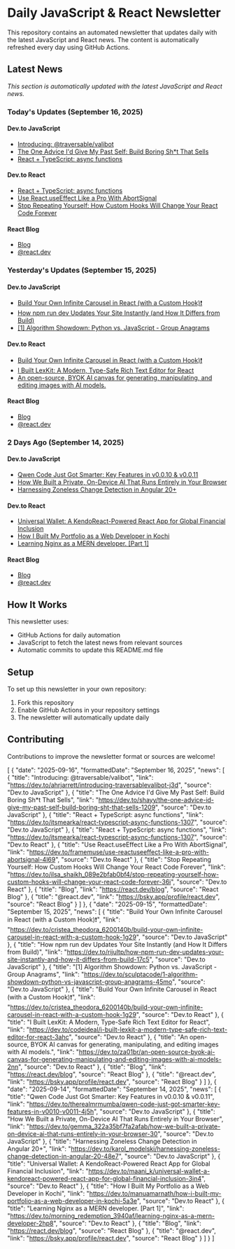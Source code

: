 # Daily JavaScript & React Newsletter

This repository contains an automated newsletter that updates daily with the latest JavaScript and React news. The content is automatically refreshed every day using GitHub Actions.

## Latest News

*This section is automatically updated with the latest JavaScript and React news.*

### Today's Updates (September 16, 2025)

#### Dev.to JavaScript

- [Introducing: @traversable/valibot](https://dev.to/ahrjarrett/introducing-traversablevalibot-j3d)
- [The One Advice I'd Give My Past Self: Build Boring Sh*t That Sells](https://dev.to/shayy/the-one-advice-id-give-my-past-self-build-boring-sht-that-sells-1209)
- [React + TypeScript: async functions](https://dev.to/itsmearka/react-typescript-async-functions-1307)

#### Dev.to React

- [React + TypeScript: async functions](https://dev.to/itsmearka/react-typescript-async-functions-1307)
- [Use React.useEffect Like a Pro With AbortSignal](https://dev.to/framemuse/use-reactuseeffect-like-a-pro-with-abortsignal-4l69)
- [Stop Repeating Yourself: How Custom Hooks Will Change Your React Code Forever](https://dev.to/ilsa_shaikh_089e2bfab0bf4/stop-repeating-yourself-how-custom-hooks-will-change-your-react-code-forever-36i)

#### React Blog

- [Blog](https://react.dev/blog)
- [@react.dev](https://bsky.app/profile/react.dev)

### Yesterday's Updates (September 15, 2025)

#### Dev.to JavaScript

- [Build Your Own Infinite Carousel in React (with a Custom Hook)❗](https://dev.to/cristea_theodora_6200140b/build-your-own-infinite-carousel-in-react-with-a-custom-hook-1g29)
- [How npm run dev Updates Your Site Instantly (and How It Differs from Build)](https://dev.to/rijultp/how-npm-run-dev-updates-your-site-instantly-and-how-it-differs-from-build-17c5)
- [[1] Algorithm Showdown: Python vs. JavaScript - Group Anagrams](https://dev.to/sculptacode/1-algorithm-showdown-python-vs-javascript-group-anagrams-45mo)

#### Dev.to React

- [Build Your Own Infinite Carousel in React (with a Custom Hook)❗](https://dev.to/cristea_theodora_6200140b/build-your-own-infinite-carousel-in-react-with-a-custom-hook-1g29)
- [I Built LexKit: A Modern, Type-Safe Rich Text Editor for React](https://dev.to/codeideal/i-built-lexkit-a-modern-type-safe-rich-text-editor-for-react-3ahc)
- [An open-source, BYOK AI canvas for generating, manipulating, and editing images with AI models.](https://dev.to/za01br/an-open-source-byok-ai-canvas-for-generating-manipulating-and-editing-images-with-ai-models-2nn)

#### React Blog

- [Blog](https://react.dev/blog)
- [@react.dev](https://bsky.app/profile/react.dev)

### 2 Days Ago (September 14, 2025)

#### Dev.to JavaScript

- [Qwen Code Just Got Smarter: Key Features in v0.0.10 & v0.0.11](https://dev.to/therealmrmumba/qwen-code-just-got-smarter-key-features-in-v0010-v0011-4j5h)
- [How We Built a Private, On-Device AI That Runs Entirely in Your Browser](https://dev.to/gemma_322a35bf7fa2afab/how-we-built-a-private-on-device-ai-that-runs-entirely-in-your-browser-30)
- [Harnessing Zoneless Change Detection in Angular 20+](https://dev.to/karol_modelski/harnessing-zoneless-change-detection-in-angular-20-48e7)

#### Dev.to React

- [Universal Wallet: A KendoReact-Powered React App for Global Financial Inclusion](https://dev.to/maani_k/universal-wallet-a-kendoreact-powered-react-app-for-global-financial-inclusion-3in4)
- [How I Built My Portfolio as a Web Developer in Kochi](https://dev.to/manuamarnath/how-i-built-my-portfolio-as-a-web-developer-in-kochi-5a3e)
- [Learning Nginx as a MERN developer. [Part 1]](https://dev.to/morning_redemption_3940af/learning-nginx-as-a-mern-developer-2hp8)

#### React Blog

- [Blog](https://react.dev/blog)
- [@react.dev](https://bsky.app/profile/react.dev)

## How It Works

This newsletter uses:
- GitHub Actions for daily automation
- JavaScript to fetch the latest news from relevant sources
- Automatic commits to update this README.md file

## Setup

To set up this newsletter in your own repository:

1. Fork this repository
2. Enable GitHub Actions in your repository settings
3. The newsletter will automatically update daily

## Contributing

Contributions to improve the newsletter format or sources are welcome!

<!-- NEWS_DATA_START -->
[
  {
    "date": "2025-09-16",
    "formattedDate": "September 16, 2025",
    "news": [
      {
        "title": "Introducing: @traversable/valibot",
        "link": "https://dev.to/ahrjarrett/introducing-traversablevalibot-j3d",
        "source": "Dev.to JavaScript"
      },
      {
        "title": "The One Advice I'd Give My Past Self: Build Boring Sh*t That Sells",
        "link": "https://dev.to/shayy/the-one-advice-id-give-my-past-self-build-boring-sht-that-sells-1209",
        "source": "Dev.to JavaScript"
      },
      {
        "title": "React + TypeScript: async functions",
        "link": "https://dev.to/itsmearka/react-typescript-async-functions-1307",
        "source": "Dev.to JavaScript"
      },
      {
        "title": "React + TypeScript: async functions",
        "link": "https://dev.to/itsmearka/react-typescript-async-functions-1307",
        "source": "Dev.to React"
      },
      {
        "title": "Use React.useEffect Like a Pro With AbortSignal",
        "link": "https://dev.to/framemuse/use-reactuseeffect-like-a-pro-with-abortsignal-4l69",
        "source": "Dev.to React"
      },
      {
        "title": "Stop Repeating Yourself: How Custom Hooks Will Change Your React Code Forever",
        "link": "https://dev.to/ilsa_shaikh_089e2bfab0bf4/stop-repeating-yourself-how-custom-hooks-will-change-your-react-code-forever-36i",
        "source": "Dev.to React"
      },
      {
        "title": "Blog",
        "link": "https://react.dev/blog",
        "source": "React Blog"
      },
      {
        "title": "@react.dev",
        "link": "https://bsky.app/profile/react.dev",
        "source": "React Blog"
      }
    ]
  },
  {
    "date": "2025-09-15",
    "formattedDate": "September 15, 2025",
    "news": [
      {
        "title": "Build Your Own Infinite Carousel in React (with a Custom Hook)❗",
        "link": "https://dev.to/cristea_theodora_6200140b/build-your-own-infinite-carousel-in-react-with-a-custom-hook-1g29",
        "source": "Dev.to JavaScript"
      },
      {
        "title": "How npm run dev Updates Your Site Instantly (and How It Differs from Build)",
        "link": "https://dev.to/rijultp/how-npm-run-dev-updates-your-site-instantly-and-how-it-differs-from-build-17c5",
        "source": "Dev.to JavaScript"
      },
      {
        "title": "[1] Algorithm Showdown: Python vs. JavaScript - Group Anagrams",
        "link": "https://dev.to/sculptacode/1-algorithm-showdown-python-vs-javascript-group-anagrams-45mo",
        "source": "Dev.to JavaScript"
      },
      {
        "title": "Build Your Own Infinite Carousel in React (with a Custom Hook)❗",
        "link": "https://dev.to/cristea_theodora_6200140b/build-your-own-infinite-carousel-in-react-with-a-custom-hook-1g29",
        "source": "Dev.to React"
      },
      {
        "title": "I Built LexKit: A Modern, Type-Safe Rich Text Editor for React",
        "link": "https://dev.to/codeideal/i-built-lexkit-a-modern-type-safe-rich-text-editor-for-react-3ahc",
        "source": "Dev.to React"
      },
      {
        "title": "An open-source, BYOK AI canvas for generating, manipulating, and editing images with AI models.",
        "link": "https://dev.to/za01br/an-open-source-byok-ai-canvas-for-generating-manipulating-and-editing-images-with-ai-models-2nn",
        "source": "Dev.to React"
      },
      {
        "title": "Blog",
        "link": "https://react.dev/blog",
        "source": "React Blog"
      },
      {
        "title": "@react.dev",
        "link": "https://bsky.app/profile/react.dev",
        "source": "React Blog"
      }
    ]
  },
  {
    "date": "2025-09-14",
    "formattedDate": "September 14, 2025",
    "news": [
      {
        "title": "Qwen Code Just Got Smarter: Key Features in v0.0.10 & v0.0.11",
        "link": "https://dev.to/therealmrmumba/qwen-code-just-got-smarter-key-features-in-v0010-v0011-4j5h",
        "source": "Dev.to JavaScript"
      },
      {
        "title": "How We Built a Private, On-Device AI That Runs Entirely in Your Browser",
        "link": "https://dev.to/gemma_322a35bf7fa2afab/how-we-built-a-private-on-device-ai-that-runs-entirely-in-your-browser-30",
        "source": "Dev.to JavaScript"
      },
      {
        "title": "Harnessing Zoneless Change Detection in Angular 20+",
        "link": "https://dev.to/karol_modelski/harnessing-zoneless-change-detection-in-angular-20-48e7",
        "source": "Dev.to JavaScript"
      },
      {
        "title": "Universal Wallet: A KendoReact-Powered React App for Global Financial Inclusion",
        "link": "https://dev.to/maani_k/universal-wallet-a-kendoreact-powered-react-app-for-global-financial-inclusion-3in4",
        "source": "Dev.to React"
      },
      {
        "title": "How I Built My Portfolio as a Web Developer in Kochi",
        "link": "https://dev.to/manuamarnath/how-i-built-my-portfolio-as-a-web-developer-in-kochi-5a3e",
        "source": "Dev.to React"
      },
      {
        "title": "Learning Nginx as a MERN developer. [Part 1]",
        "link": "https://dev.to/morning_redemption_3940af/learning-nginx-as-a-mern-developer-2hp8",
        "source": "Dev.to React"
      },
      {
        "title": "Blog",
        "link": "https://react.dev/blog",
        "source": "React Blog"
      },
      {
        "title": "@react.dev",
        "link": "https://bsky.app/profile/react.dev",
        "source": "React Blog"
      }
    ]
  }
]
<!-- NEWS_DATA_END -->
